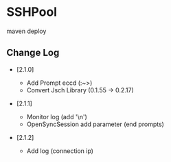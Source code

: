 # SSHPool

maven deploy


## Change Log
* [2.1.0]
  * Add Prompt eccd (:~>)
  * Convert Jsch Library (0.1.55 -> 0.2.17)

* [2.1.1]
  * Monitor log (add '\n')
  * OpenSyncSession add parameter (end prompts) 

* [2.1.2]
  * Add log (connection ip)